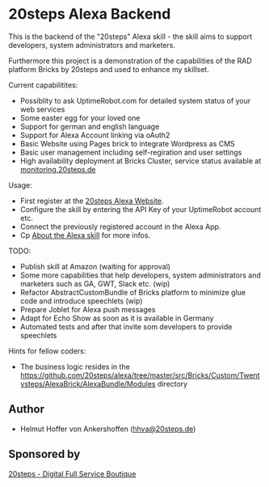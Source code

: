 20steps Alexa Backend
=====================

This is the backend of the "20steps" Alexa skill - the skill aims to support developers, system administrators and marketers.

Furthermore this project is a demonstration of the capabilities of the RAD platform Bricks by 20steps and used to enhance my skillset.

Current capabilitites:
* Possiblity to ask UptimeRobot.com for detailed system status of your web services
* Some easter egg for your loved one
* Support for german and english language
* Support for Alexa Account linking via oAuth2
* Basic Website using Pages brick to integrate Wordpress as CMS
* Basic user management including self-regiration and user settings
* High availability deployment at Bricks Cluster, service status available at <a href="https://monitoring.20steps.de">monitoring.20steps.de</a>

Usage:
* First register at the <a href="https://alexa.20steps.de">20steps Alexa Website</a>.
* Configure the skill by entering the API Key of your UptimeRobot account etc.
* Connect the previously registered account in the Alexa App.
* Cp <a href="https://alexa.20steps.de/en/c/about-the-alexa-skill">About the Alexa skill</a> for more infos.

TODO:
* Publish skill at Amazon (waiting for approval)
* Some more capabilities that help developers, system administrators and marketers such as GA, GWT, Slack etc. (wip)
* Refactor AbstractCustomBundle of Bricks platform to minimize glue code and introduce speechlets (wip)
* Prepare Joblet for Alexa push messages
* Adapt for Echo Show as soon as it is available in Germany
* Automated tests and after that invite som developers to provide speechlets

Hints for fellow coders:
* The business logic resides in the https://github.com/20steps/alexa/tree/master/src/Bricks/Custom/Twentysteps/AlexaBrick/AlexaBundle/Modules directory

## Author

* Helmut Hoffer von Ankershoffen (hhva@20steps.de)

## Sponsored by
<a href="https://20steps.de">20steps - Digital Full Service Boutique</a>

[1]:  https://github.com/20steps/bricks-installer
[2]:  https://symfony.com/
[3]:  https://api-platform.com/
[4]:  https://wordpress.org/
[5]:  http://lucene.apache.org/solr/
[6]:  https://angularjs.org/
[7]:  https://ionicframework.com/
[8]:  https://packagist.org/
[9]:  https://20steps.de

[20]:  https://symfony.com/doc/current/bundles/SensioFrameworkExtraBundle/index.html
[21]:  https://symfony.com/doc/3.2/doctrine.html
[22]:  https://symfony.com/doc/3.2/templating.html
[23]:  https://symfony.com/doc/3.2/security.html
[24]:  https://symfony.com/doc/3.2/email.html
[25]:  https://symfony.com/doc/3.2/logging.html
[26]:  https://symfony.com/doc/3.2/assetic/asset_management.html
[27]:  https://symfony.com/doc/current/bundles/SensioGeneratorBundle/index.html

